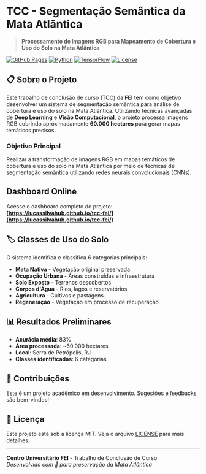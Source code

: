 # TCC - Segmentação Semântica da Mata Atlântica

> **Processamento de Imagens RGB para Mapeamento de Cobertura e Uso do Solo na Mata Atlântica**

[![GitHub Pages](https://img.shields.io/badge/GitHub%20Pages-Live-brightgreen)](https://lucassilvahub.github.io/tcc-fei/)
[![Python](https://img.shields.io/badge/Python-3.8+-blue.svg)](https://python.org)
[![TensorFlow](https://img.shields.io/badge/TensorFlow-2.x-orange.svg)](https://tensorflow.org)
[![License](https://img.shields.io/badge/License-MIT-yellow.svg)](LICENSE)

## 📋 Sobre o Projeto

Este trabalho de conclusão de curso (TCC) da **FEI** tem como objetivo desenvolver um sistema de segmentação semântica para análise de cobertura e uso do solo na Mata Atlântica. Utilizando técnicas avançadas de **Deep Learning** e **Visão Computacional**, o projeto processa imagens RGB cobrindo aproximadamente **60.000 hectares** para gerar mapas temáticos precisos.

### Objetivo Principal

Realizar a transformação de imagens RGB em mapas temáticos de cobertura e uso do solo na Mata Atlântica por meio de técnicas de segmentação semântica utilizando redes neurais convolucionais (CNNs).

## Dashboard Online

Acesse o dashboard completo do projeto: **[https://lucassilvahub.github.io/tcc-fei/](https://lucassilvahub.github.io/tcc-fei/)**

## 🏷️ Classes de Uso do Solo

O sistema identifica e classifica 6 categorias principais:

- **Mata Nativa** - Vegetação original preservada
- **Ocupação Urbana** - Áreas construídas e infraestrutura
- **Solo Exposto** - Terrenos descobertos
- **Corpos d'Água** - Rios, lagos e reservatórios
- **Agricultura** - Cultivos e pastagens
- **Regeneração** - Vegetação em processo de recuperação

## 📊 Resultados Preliminares

- **Acurácia média**: 83%
- **Área processada**: ~60.000 hectares
- **Local**: Serra de Petrópolis, RJ
- **Classes identificadas**: 6 categorias

## 🤝 Contribuições

Este é um projeto acadêmico em desenvolvimento. Sugestões e feedbacks são bem-vindos!

## 📄 Licença

Este projeto está sob a licença MIT. Veja o arquivo [LICENSE](LICENSE) para mais detalhes.

---

**Centro Universitário FEI** - Trabalho de Conclusão de Curso  
_Desenvolvido com 💚 para preservação da Mata Atlântica_
